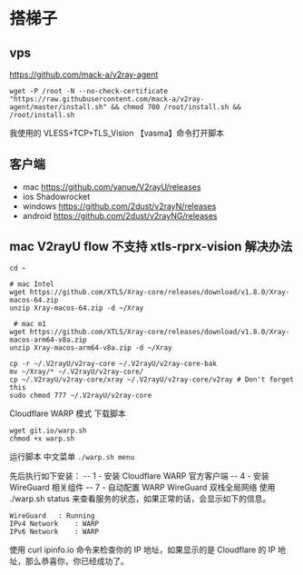# 搭梯子
## vps
https://github.com/mack-a/v2ray-agent
```
wget -P /root -N --no-check-certificate "https://raw.githubusercontent.com/mack-a/v2ray-agent/master/install.sh" && chmod 700 /root/install.sh && /root/install.sh
```
我使用的 VLESS+TCP+TLS_Vision
【vasma】命令打开脚本

## 客户端
- mac
  https://github.com/yanue/V2rayU/releases
- ios
  Shadowrocket
- windows
  https://github.com/2dust/v2rayN/releases
- android
  https://github.com/2dust/v2rayNG/releases

## mac V2rayU flow 不支持 xtls-rprx-vision 解决办法
```
cd ~

# mac Intel
wget https://github.com/XTLS/Xray-core/releases/download/v1.8.0/Xray-macos-64.zip
unzip Xray-macos-64.zip -d ~/Xray

 # mac m1
wget https://github.com/XTLS/Xray-core/releases/download/v1.8.0/Xray-macos-arm64-v8a.zip
unzip Xray-macos-arm64-v8a.zip -d ~/Xray

cp -r ~/.V2rayU/v2ray-core ~/.V2rayU/v2ray-core-bak
mv ~/Xray/* ~/.V2rayU/v2ray-core/
cp ~/.V2rayU/v2ray-core/xray ~/.V2rayU/v2ray-core/v2ray # Don't forget this
sudo chmod 777 ~/.V2rayU/v2ray-core
```

Cloudflare WARP 模式
下载脚本
```
wget git.io/warp.sh
chmod +x warp.sh
```

运行脚本 中文菜单
```./warp.sh menu```

先后执行如下安装：
-- 1 - 安装 Cloudflare WARP 官方客户端
-- 4 - 安装 WireGuard 相关组件
-- 7 - 自动配置 WARP WireGuard 双栈全局网络
使用 ./warp.sh status 来查看服务的状态，如果正常的话，会显示如下的信息。
```
WireGuard	: Running
IPv4 Network	: WARP
IPv6 Network	: WARP
```
使用 curl ipinfo.io 命令来检查你的 IP 地址，如果显示的是 Cloudflare 的 IP 地址，那么恭喜你，你已经成功了。
